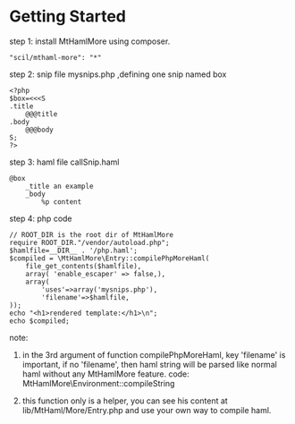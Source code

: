 Getting Started
==========

step 1: install MtHamlMore using composer.
```
"scil/mthaml-more": "*"
```

step 2:  snip file mysnips.php ,defining one snip named box
```
<?php
$box=<<<S
.title
    @@@title
.body
    @@@body
S;
?>
```

step 3:  haml file callSnip.haml
```
@box
    _title an example
    _body
        %p content
```

step 4: php code
```
// ROOT_DIR is the root dir of MtHamlMore
require ROOT_DIR."/vendor/autoload.php";
$hamlfile=__DIR__ . '/php.haml';
$compiled = \MtHamlMore\Entry::compilePhpMoreHaml(
    file_get_contents($hamlfile),
    array( 'enable_escaper' => false,),
    array(
        'uses'=>array('mysnips.php'),
        'filename'=>$hamlfile,
));
echo "<h1>rendered template:</h1>\n";
echo $compiled;
```

note:

1. in the 3rd argument of function compilePhpMoreHaml, key 'filename' is important, if no 'filename', then haml string will be parsed like normal haml without any MtHamlMore feature.
code: MtHamlMore\Environment::compileString

2. this function only is a helper, you can see his content at lib/MtHaml/More/Entry.php and use your own way to compile haml.

